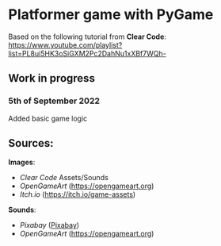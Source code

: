 # Platformer game with PyGame

Based on the following tutorial from <b>Clear Code</b>: 
https://www.youtube.com/playlist?list=PL8ui5HK3oSiGXM2Pc2DahNu1xXBf7WQh-


## Work in progress

### 5th of September 2022
Added basic game logic

## Sources:
<b>Images</b>:
* <i>Clear Code</i> Assets/Sounds
* <i>OpenGameArt</i> (https://opengameart.org)
* <i>Itch.io</i> (https://itch.io/game-assets)


<b>Sounds</b>: 
* <i>Pixabay</i> (<a href="https://pixabay.com/?utm_source=link-attribution&amp;utm_medium=referral&amp;utm_campaign=music&amp;utm_content=38299">Pixabay</a>)
* <i>OpenGameArt</i> (https://opengameart.org)